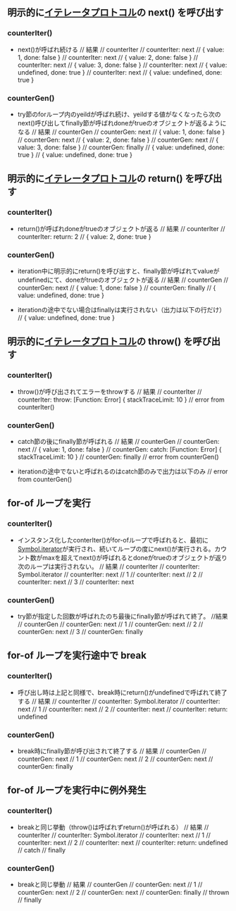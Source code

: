 ## 明示的に[イテレータプロトコル](https://developer.mozilla.org/ja/docs/Web/JavaScript/Reference/Iteration_protocols)の next() を呼び出す

### counterIter()

- next()が呼ばれ続ける
  // 結果
  // counterIter
  // counterIter: next
  // { value: 1, done: false }
  // counterIter: next
  // { value: 2, done: false }
  // counterIter: next
  // { value: 3, done: false }
  // counterIter: next
  // { value: undefined, done: true }
  // counterIter: next
  // { value: undefined, done: true }

### counterGen()

- try節のforループ内のyeildが呼ばれ続け、yeildする値がなくなったら次のnext()呼び出してfinally節が呼ばれdoneがtrueのオブジェクトが返るようになる
  // 結果
  // counterGen
  // counterGen: next
  // { value: 1, done: false }
  // counterGen: next
  // { value: 2, done: false }
  // counterGen: next
  // { value: 3, done: false }
  // counterGen: finally
  // { value: undefined, done: true }
  // { value: undefined, done: true }

## 明示的に[イテレータプロトコル](https://developer.mozilla.org/ja/docs/Web/JavaScript/Reference/Iteration_protocols)の return() を呼び出す

### counterIter()

- return()が呼ばれdoneがtrueのオブジェクトが返る
  // 結果
  // counterIter
  // counterIter: return: 2
  // { value: 2, done: true }

### counterGen()

- iteration中に明示的にreturn()を呼び出すと、finally節が呼ばれてvalueがundefinedにて、doneがtrueのオブジェクトが返る
  // 結果
  // counterGen
  // counterGen: next
  // { value: 1, done: false }
  // counterGen: finally
  // { value: undefined, done: true }

- iterationの途中でない場合はfinallyは実行されない（出力は以下の行だけ）
  // { value: undefined, done: true }

## 明示的に[イテレータプロトコル](https://developer.mozilla.org/ja/docs/Web/JavaScript/Reference/Iteration_protocols)の throw() を呼び出す

### counterIter()

- throw()が呼び出されてエラーをthrowする
  // 結果
  // counterIter
  // counterIter: throw: [Function: Error] { stackTraceLimit: 10 }
  // error from counterIter()

### counterGen()

- catch節の後にfinally節が呼ばれる
  // 結果
  // counterGen
  // counterGen: next
  // { value: 1, done: false }
  // counterGen: catch: [Function: Error] { stackTraceLimit: 10 }
  // counterGen: finally
  // error from counterGen()

- iterationの途中でないと呼ばれるのはcatch節のみで出力は以下のみ
  // error from counterGen()

## for-of ループを実行

### counterIter()

- インスタンス化したconterIter()がfor-ofループで呼ばれると、最初に[Symbol.iterator]()が実行され、続いてループの度にnext()が実行される。カウント数がmaxを超えてnext()が呼ばれるとdoneがtrueのオブジェクトが返り次のループは実行されない。
  // 結果
  // counterIter
  // counterIter: Symbol.iterator
  // counterIter: next
  // 1
  // counterIter: next
  // 2
  // counterIter: next
  // 3
  // counterIter: next

### counterGen()

- try節が指定した回数が呼ばれたのち最後にfinally節が呼ばれて終了。
  //結果
  // counterGen
  // counterGen: next
  // 1
  // counterGen: next
  // 2
  // counterGen: next
  // 3
  // counterGen: finally

## for-of ループを実行途中で break

### counterIter()

- 呼び出し時は上記と同様で、break時にreturn()がundefinedで呼ばれて終了する
  // 結果
  // counterIter
  // counterIter: Symbol.iterator
  // counterIter: next
  // 1
  // counterIter: next
  // 2
  // counterIter: next
  // counterIter: return: undefined

### counterGen()

- break時にfinally節が呼び出されて終了する
  // 結果
  // counterGen
  // counterGen: next
  // 1
  // counterGen: next
  // 2
  // counterGen: next
  // counterGen: finally

## for-of ループを実行中に例外発生

### counterIter()

- breakと同じ挙動（throw()は呼ばれずreturn()が呼ばれる）
  // 結果
  // counterIter
  // counterIter: Symbol.iterator
  // counterIter: next
  // 1
  // counterIter: next
  // 2
  // counterIter: next
  // counterIter: return: undefined
  // catch
  // finally

### counterGen()

- breakと同じ挙動
  // 結果
  // counterGen
  // counterGen: next
  // 1
  // counterGen: next
  // 2
  // counterGen: next
  // counterGen: finally
  // thrown
  // finally
